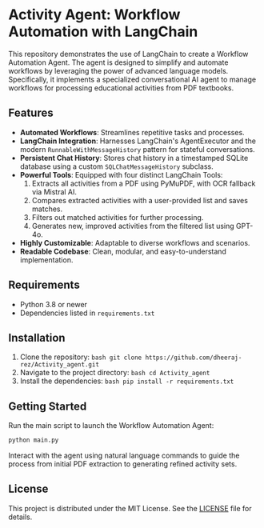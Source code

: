# Activity Agent: Workflow Automation with LangChain

This repository demonstrates the use of LangChain to create a Workflow Automation Agent. The agent is designed to simplify and automate workflows by leveraging the power of advanced language models. Specifically, it implements a specialized conversational AI agent to manage workflows for processing educational activities from PDF textbooks.

## Features

- **Automated Workflows**: Streamlines repetitive tasks and processes.
- **LangChain Integration**: Harnesses LangChain's AgentExecutor and the modern `RunnableWithMessageHistory` pattern for stateful conversations.
- **Persistent Chat History**: Stores chat history in a timestamped SQLite database using a custom `SQLChatMessageHistory` subclass.
- **Powerful Tools**: Equipped with four distinct LangChain Tools:
    1. Extracts all activities from a PDF using PyMuPDF, with OCR fallback via Mistral AI.
    2. Compares extracted activities with a user-provided list and saves matches.
    3. Filters out matched activities for further processing.
    4. Generates new, improved activities from the filtered list using GPT-4o.
- **Highly Customizable**: Adaptable to diverse workflows and scenarios.
- **Readable Codebase**: Clean, modular, and easy-to-understand implementation.

## Requirements

- Python 3.8 or newer
- Dependencies listed in `requirements.txt`

## Installation

1. Clone the repository:
        ```bash
        git clone https://github.com/dheeraj-rez/Activity_agent.git
        ```
2. Navigate to the project directory:
        ```bash
        cd Activity_agent
        ```
3. Install the dependencies:
        ```bash
        pip install -r requirements.txt
        ```

## Getting Started

Run the main script to launch the Workflow Automation Agent:
```bash
python main.py
```

Interact with the agent using natural language commands to guide the process from initial PDF extraction to generating refined activity sets.

## License

This project is distributed under the MIT License. See the [LICENSE](LICENSE) file for details.
